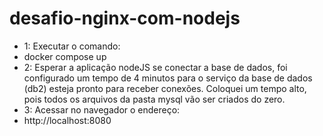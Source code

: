 # desafio-nginx-com-nodejs

- 1: Executar o comando: 
 - docker compose up
- 2: Esperar a aplicação nodeJS se conectar a base de dados, foi configurado um tempo de 4 minutos para o serviço da base de dados (db2) esteja pronto para receber conexões. Coloquei um tempo alto, pois todos os arquivos da pasta mysql vão ser criados do zero. 
- 3: Acessar no navegador o endereço:
 - http://localhost:8080
